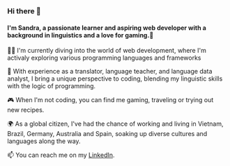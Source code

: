 ### Hi there 👋

#### I'm <b>Sandra</b>, a passionate learner and aspiring web developer with a background in linguistics and a love for gaming.👾

👩‍💻 I'm currently diving into the world of web development, where I'm activaly exploring various programming languages and frameworks<br>

💬 With experience as a translator, language teacher, and language data analyst, I bring a unique perspective to coding, blending my linguistic skills with the logic of programming.

🎮 When I'm not coding, you can find me gaming, traveling or trying out new recipes.

🌍 As a global citizen, I've had the chance of working and living in Vietnam, Brazil, Germany, Australia and Spain, soaking up diverse cultures and languages along the way.

📫 You can reach me on my <a href="https://www.linkedin.com/in/sandraramirezpuente/">LinkedIn</a>.
<!--
**sandiaxcx/sandiaxcx** is a ✨ _special_ ✨ repository because its `README.md` (this file) appears on your GitHub profile.

Here are some ideas to get you started:

- 🔭 I’m currently working on ...
- 🌱 I’m currently learning ...
- 👯 I’m looking to collaborate on ...
- 🤔 I’m looking for help with ...
- 💬 Ask me about ...
- 📫 How to reach me: ...
- 😄 Pronouns: ...
- ⚡ Fun fact: ...
-->
